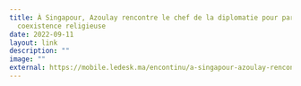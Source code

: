 ```yaml
---
title: À Singapour, Azoulay rencontre le chef de la diplomatie pour parler de
  coexistence religieuse
date: 2022-09-11
layout: link
description: ""
image: ""
external: https://mobile.ledesk.ma/encontinu/a-singapour-azoulay-rencontre-le-chef-de-la-diplomatie-pour-parler-de-coexistence-religieuse/
---
```

